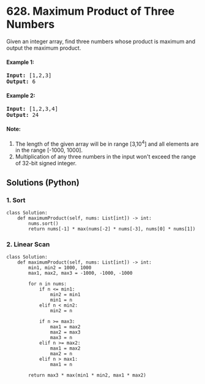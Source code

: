 # 628. Maximum Product of Three Numbers
Given an integer array, find three numbers whose product is maximum and output the maximum product.

#### Example 1:
<pre>
<strong>Input:</strong> [1,2,3]
<strong>Output:</strong> 6
</pre>

#### Example 2:
<pre>
<strong>Input:</strong> [1,2,3,4]
<strong>Output:</strong> 24
</pre>

#### Note:
1. The length of the given array will be in range [3,10<sup>4</sup>] and all elements are in the range [-1000, 1000].
2. Multiplication of any three numbers in the input won't exceed the range of 32-bit signed integer.

## Solutions (Python)

### 1. Sort
```Python3
class Solution:
    def maximumProduct(self, nums: List[int]) -> int:
        nums.sort()
        return nums[-1] * max(nums[-2] * nums[-3], nums[0] * nums[1])
```

### 2. Linear Scan
```Python3
class Solution:
    def maximumProduct(self, nums: List[int]) -> int:
        min1, min2 = 1000, 1000
        max1, max2, max3 = -1000, -1000, -1000

        for n in nums:
            if n <= min1:
                min2 = min1
                min1 = n
            elif n < min2:
                min2 = n

            if n >= max3:
                max1 = max2
                max2 = max3
                max3 = n
            elif n >= max2:
                max1 = max2
                max2 = n
            elif n > max1:
                max1 = n

        return max3 * max(min1 * min2, max1 * max2)
```

